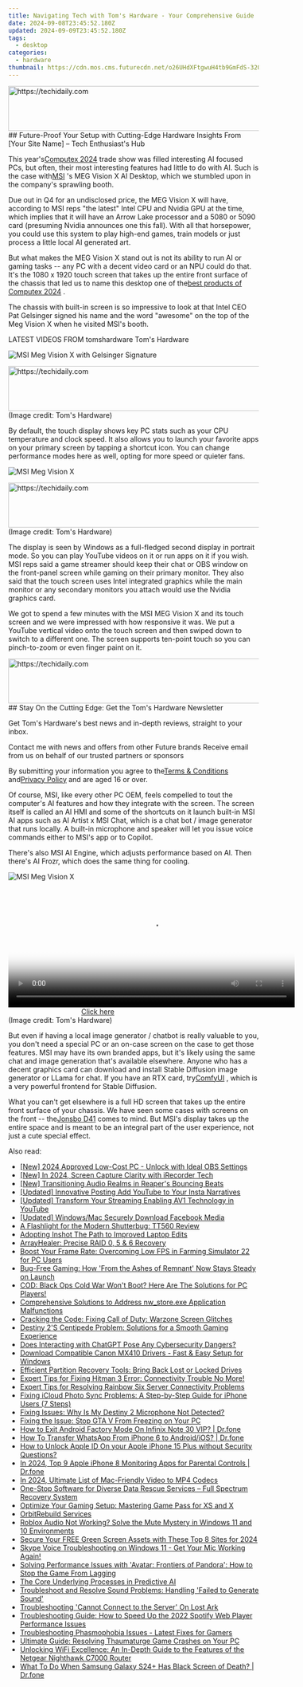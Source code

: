 ```yaml
---
title: Navigating Tech with Tom's Hardware - Your Comprehensive Guide
date: 2024-09-08T23:45:52.180Z
updated: 2024-09-09T23:45:52.180Z
tags:
  - desktop
categories:
  - hardware
thumbnail: https://cdn.mos.cms.futurecdn.net/o26UHdXFtgwuH4tb9GmFdS-320-80.jpg
---
```


<!-- affiliate ads begin -->
<a href="https://appsumo.8odi.net/c/5597632/2123737/7443" target="_top" id="2123737">
  <img src="//a.impactradius-go.com/display-ad/7443-2123737" border="0" alt="https://techidaily.com" width="728" height="90"/>
</a>
<img height="0" width="0" src="https://appsumo.8odi.net/i/5597632/2123737/7443" style="position:absolute;visibility:hidden;" border="0" />
<!-- affiliate ads end -->
## Future-Proof Your Setup with Cutting-Edge Hardware Insights From [Your Site Name] – Tech Enthusiast's Hub

This year's[Computex 2024](https://www.tomshardware.com/tag/computex) trade show was filled interesting AI focused PCs, but often, their most interesting features had little to do with AI. Such is the case with[MSI](https://www.tomshardware.com/tag/msi-microstar) 's MEG Vision X AI Desktop, which we stumbled upon in the company's sprawling booth.

 Due out in Q4 for an undisclosed price, the MEG Vision X will have, according to MSI reps "the latest" Intel CPU and Nvidia GPU at the time, which implies that it will have an Arrow Lake processor and a 5080 or 5090 card (presuming Nvidia announces one this fall). With all that horsepower, you could use this system to play high-end games, train models or just process a little local AI generated art.

 But what makes the MEG Vision X stand out is not its ability to run AI or gaming tasks -- any PC with a decent video card or an NPU could do that. It's the 1080 x 1920 touch screen that takes up the entire front surface of the chassis that led us to name this desktop one of the[best products of Computex 2024](https://www.tomshardware.com/tech-industry/best-of-computex-2024) .

 The chassis with built-in screen is so impressive to look at that Intel CEO Pat Gelsinger signed his name and the word "awesome" on the top of the Meg Vision X when he visited MSI's booth.

 LATEST VIDEOS FROM tomshardware Tom's Hardware

![MSI Meg Vision X with Gelsinger Signature](https://cdn.mos.cms.futurecdn.net/BYkvUDqMNVz6ycnx4BZFYV-320-80.jpg)

<!-- affiliate ads begin -->
<a href="https://appsumo.8odi.net/c/5597632/2118315/7443" target="_top" id="2118315">
  <img src="//a.impactradius-go.com/display-ad/7443-2118315" border="0" alt="https://techidaily.com" width="728" height="90"/>
</a>
<img height="0" width="0" src="https://appsumo.8odi.net/i/5597632/2118315/7443" style="position:absolute;visibility:hidden;" border="0" />
<!-- affiliate ads end -->
 (Image credit: Tom's Hardware)

 By default, the touch display shows key PC stats such as your CPU temperature and clock speed. It also allows you to launch your favorite apps on your primary screen by tapping a shortcut icon. You can change performance modes here as well, opting for more speed or quieter fans.

![MSI Meg Vision X](https://cdn.mos.cms.futurecdn.net/2SRaW8dq9GVUxC4BK2xbzh-320-80.jpg)

<!-- affiliate ads begin -->
<a href="https://ephamedtechinc.pxf.io/c/5597632/2136612/26400" target="_top" id="2136612">
  <img src="//a.impactradius-go.com/display-ad/26400-2136612" border="0" alt="https://techidaily.com" width="728" height="90"/>
</a>
<img height="0" width="0" src="https://ephamedtechinc.pxf.io/i/5597632/2136612/26400" style="position:absolute;visibility:hidden;" border="0" />
<!-- affiliate ads end -->
 (Image credit: Tom's Hardware)

 The display is seen by Windows as a full-fledged second display in portrait mode. So you can play YouTube videos on it or run apps on it if you wish. MSI reps said a game streamer should keep their chat or OBS window on the front-panel screen while gaming on their primary monitor. They also said that the touch screen uses Intel integrated graphics while the main monitor or any secondary monitors you attach would use the Nvidia graphics card.

 We got to spend a few minutes with the MSI MEG Vision X and its touch screen and we were impressed with how responsive it was. We put a YouTube vertical video onto the touch screen and then swiped down to switch to a different one. The screen supports ten-point touch so you can pinch-to-zoom or even finger paint on it.

<!-- affiliate ads begin -->
<a href="https://appsumo.8odi.net/c/5597632/2132161/7443" target="_top" id="2132161">
  <img src="//a.impactradius-go.com/display-ad/7443-2132161" border="0" alt="https://techidaily.com" width="728" height="90"/>
</a>
<img height="0" width="0" src="https://appsumo.8odi.net/i/5597632/2132161/7443" style="position:absolute;visibility:hidden;" border="0" />
<!-- affiliate ads end -->
## Stay On the Cutting Edge: Get the Tom's Hardware Newsletter

 Get Tom's Hardware's best news and in-depth reviews, straight to your inbox.

 Contact me with news and offers from other Future brands  Receive email from us on behalf of our trusted partners or sponsors

 By submitting your information you agree to the[Terms & Conditions](https://futureplc.com/terms-conditions/) and[Privacy Policy](https://futureplc.com/privacy-policy/) and are aged 16 or over.

 Of course, MSI, like every other PC OEM, feels compelled to tout the computer's AI features and how they integrate with the screen. The screen itself is called an AI HMI and some of the shortcuts on it launch built-in MSI AI apps such as AI Artist x MSI Chat, which is a chat bot / image generator that runs locally. A built-in microphone and speaker will let you issue voice commands either to MSI's app or to Copilot.

 There's also MSI AI Engine, which adjusts performance based on AI. Then there's AI Frozr, which does the same thing for cooling.

![MSI Meg Vision X](https://cdn.mos.cms.futurecdn.net/naxGXKocxiSqBdGWe9LHqR-320-80.jpg)

<!-- affiliate ads begin -->
<span id="1982456">
					<video width="576" height="240" style="cursor:pointer"
           poster="//a.impactradius-go.com/display-clicktoplayimage/1982456.png"
           onclick="if(!this.playClicked){this.play();this.setAttribute('controls',true);this.playClicked=true;}">
	   <source src="//a.impactradius-go.com/display-ad/22993-1982456">
	   <img src="//a.impactradius-go.com/display-clicktoplayimage/1982456.png" style="border: none; height: 100%; width: 100%; object-fit: contain">
	</video>
	<div style="width:360px;text-align:center"><a href="javascript:window.open(decodeURIComponent('https%3A%2F%2Fhomestyler.sjv.io%2Fc%2F5597632%2F1982456%2F22993'), '_blank');void(0);">Click here</a></div>
</span>
<img height="0" width="0" src="https://imp.pxf.io/i/5597632/1982456/22993" style="position:absolute;visibility:hidden;" border="0" />
<!-- affiliate ads end -->
 (Image credit: Tom's Hardware)

 But even if having a local image generator / chatbot is really valuable to you, you don't need a special PC or an on-case screen on the case to get those features. MSI may have its own branded apps, but it's likely using the same chat and image generation that's available elsewhere. Anyone who has a decent graphics card can download and install Stable Diffusion image generator or LLama for chat. If you have an RTX card, try[ComfyUI](https://github.com/comfyanonymous/ComfyUI) , which is a very powerful frontend for Stable Diffusion.

 What you can't get elsewhere is a full HD screen that takes up the entire front surface of your chassis. We have seen some cases with screens on the front -- the[Jonsbo D41](https://www.jonsbo.com/en/products/D41MESHSCREENBlack.html) comes to mind. But MSI's display takes up the entire space and is meant to be an integral part of the user experience, not just a cute special effect.


<ins class="adsbygoogle"
     style="display:block"
     data-ad-format="autorelaxed"
     data-ad-client="ca-pub-7571918770474297"
     data-ad-slot="1223367746"></ins>



<ins class="adsbygoogle"
     style="display:block"
     data-ad-client="ca-pub-7571918770474297"
     data-ad-slot="8358498916"
     data-ad-format="auto"
     data-full-width-responsive="true"></ins>

<span class="atpl-alsoreadstyle">Also read:</span>
<div><ul>
<li><a href="https://video-screen-grab.techidaily.com/new-2024-approved-low-cost-pc-unlock-with-ideal-obs-settings/"><u>[New] 2024 Approved  Low-Cost PC - Unlock with Ideal OBS Settings</u></a></li>
<li><a href="https://screen-mirroring-recording.techidaily.com/new-in-2024-screen-capture-clarity-with-irecorder-tech/"><u>[New] In 2024, Screen Capture Clarity with iRecorder Tech</u></a></li>
<li><a href="https://vp-tips.techidaily.com/new-transitioning-audio-realms-in-reapers-bouncing-beats/"><u>[New] Transitioning Audio Realms in Reaper's Bouncing Beats</u></a></li>
<li><a href="https://instagram-video-recordings.techidaily.com/updated-innovative-posting-add-youtube-to-your-insta-narratives/"><u>[Updated] Innovative Posting  Add YouTube to Your Insta Narratives</u></a></li>
<li><a href="https://eaxpv-info.techidaily.com/updated-transform-your-streaming-enabling-av1-technology-in-youtube/"><u>[Updated] Transform Your Streaming  Enabling AV1 Technology in YouTube</u></a></li>
<li><a href="https://facebook-clips.techidaily.com/updated-windowsmac-securely-download-facebook-media/"><u>[Updated] Windows/Mac  Securely Download Facebook Media</u></a></li>
<li><a href="https://data-recovery.techidaily.com/a-flashlight-for-the-modern-shutterbug-tt560-review/"><u>A Flashlight for the Modern Shutterbug: TT560 Review</u></a></li>
<li><a href="https://extra-information.techidaily.com/adopting-inshot-the-path-to-improved-laptop-edits/"><u>Adopting Inshot  The Path to Improved Laptop Edits</u></a></li>
<li><a href="https://data-recovery.techidaily.com/arrayhealer-precise-raid-0-5-and-6-recovery/"><u>ArrayHealer: Precise RAID 0, 5 & 6 Recovery</u></a></li>
<li><a href="https://data-recovery.techidaily.com/boost-your-frame-rate-overcoming-low-fps-in-farming-simulator-22-for-pc-users/"><u>Boost Your Frame Rate: Overcoming Low FPS in Farming Simulator 22 for PC Users</u></a></li>
<li><a href="https://data-recovery.techidaily.com/bug-free-gaming-how-from-the-ashes-of-remnant-now-stays-steady-on-launch/"><u>Bug-Free Gaming: How 'From the Ashes of Remnant' Now Stays Steady on Launch</u></a></li>
<li><a href="https://data-recovery.techidaily.com/1722997950531-cod-black-ops-cold-war-wont-boot-here-are-the-solutions-for-pc-players/"><u>COD: Black Ops Cold War Won't Boot? Here Are The Solutions for PC Players!</u></a></li>
<li><a href="https://data-recovery.techidaily.com/comprehensive-solutions-to-address-nwstoreexe-application-malfunctions/"><u>Comprehensive Solutions to Address nw_store.exe Application Malfunctions</u></a></li>
<li><a href="https://data-recovery.techidaily.com/cracking-the-code-fixing-call-of-duty-warzone-screen-glitches/"><u>Cracking the Code: Fixing Call of Duty: Warzone Screen Glitches</u></a></li>
<li><a href="https://data-recovery.techidaily.com/destiny-2s-centipede-problem-solutions-for-a-smooth-gaming-experience/"><u>Destiny 2'S Centipede Problem: Solutions for a Smooth Gaming Experience</u></a></li>
<li><a href="https://data-recovery.techidaily.com/does-interacting-with-chatgpt-pose-any-cybersecurity-dangers/"><u>Does Interacting with ChatGPT Pose Any Cybersecurity Dangers?</u></a></li>
<li><a href="https://hardware-help.techidaily.com/download-compatible-canon-mx410-drivers-fast-and-easy-setup-for-windows/"><u>Download Compatible Canon MX410 Drivers - Fast & Easy Setup for Windows</u></a></li>
<li><a href="https://data-recovery.techidaily.com/efficient-partition-recovery-tools-bring-back-lost-or-locked-drives/"><u>Efficient Partition Recovery Tools: Bring Back Lost or Locked Drives</u></a></li>
<li><a href="https://data-recovery.techidaily.com/1723010914128-expert-tips-for-fixing-hitman-3-error-connectivity-trouble-no-more/"><u>Expert Tips for Fixing Hitman 3 Error: Connectivity Trouble No More!</u></a></li>
<li><a href="https://data-recovery.techidaily.com/expert-tips-for-resolving-rainbow-six-server-connectivity-problems/"><u>Expert Tips for Resolving Rainbow Six Server Connectivity Problems</u></a></li>
<li><a href="https://fox-that.techidaily.com/fixing-icloud-photo-sync-problems-a-step-by-step-guide-for-iphone-users-7-steps/"><u>Fixing iCloud Photo Sync Problems: A Step-by-Step Guide for iPhone Users (7 Steps)</u></a></li>
<li><a href="https://data-recovery.techidaily.com/fixing-issues-why-is-my-destiny-2-microphone-not-detected/"><u>Fixing Issues: Why Is My Destiny 2 Microphone Not Detected?</u></a></li>
<li><a href="https://data-recovery.techidaily.com/fixing-the-issue-stop-gta-v-from-freezing-on-your-pc/"><u>Fixing the Issue: Stop GTA V From Freezing on Your PC</u></a></li>
<li><a href="https://change-location.techidaily.com/how-to-exit-android-factory-mode-on-infinix-note-30-vip-drfone-by-drfone-fix-android-problems-fix-android-problems/"><u>How to Exit Android Factory Mode On Infinix Note 30 VIP? | Dr.fone</u></a></li>
<li><a href="https://review-topics.techidaily.com/how-to-transfer-whatsapp-from-iphone-6-to-androidios-drfone-by-drfone-transfer-whatsapp-from-ios-transfer-whatsapp-from-ios/"><u>How To Transfer WhatsApp From iPhone 6 to Android/iOS? | Dr.fone</u></a></li>
<li><a href="https://apple-account.techidaily.com/how-to-unlock-apple-id-on-your-apple-iphone-15-plus-without-security-questions-by-drfone-ios/"><u>How to Unlock Apple ID On your Apple iPhone 15 Plus without Security Questions?</u></a></li>
<li><a href="https://ios-location-track.techidaily.com/in-2024-top-9-apple-iphone-8-monitoring-apps-for-parental-controls-drfone-by-drfone-virtual-ios/"><u>In 2024, Top 9 Apple iPhone 8 Monitoring Apps for Parental Controls | Dr.fone</u></a></li>
<li><a href="https://some-skills.techidaily.com/in-2024-ultimate-list-of-mac-friendly-video-to-mp4-codecs/"><u>In 2024, Ultimate List of Mac-Friendly Video to MP4 Codecs</u></a></li>
<li><a href="https://data-recovery.techidaily.com/one-stop-software-for-diverse-data-rescue-services-full-spectrum-recovery-system/"><u>One-Stop Software for Diverse Data Rescue Services – Full Spectrum Recovery System</u></a></li>
<li><a href="https://games-able.techidaily.com/optimize-your-gaming-setup-mastering-game-pass-for-xs-and-x/"><u>Optimize Your Gaming Setup: Mastering Game Pass for XS and X</u></a></li>
<li><a href="https://data-recovery.techidaily.com/orbitrebuild-services/"><u>OrbitRebuild Services</u></a></li>
<li><a href="https://data-recovery.techidaily.com/roblox-audio-not-working-solve-the-mute-mystery-in-windows-11-and-10-environments/"><u>Roblox Audio Not Working? Solve the Mute Mystery in Windows 11 and 10 Environments</u></a></li>
<li><a href="https://facebook-video-footage.techidaily.com/secure-your-free-green-screen-assets-with-these-top-8-sites-for-2024/"><u>Secure Your FREE Green Screen Assets with These Top 8 Sites for 2024</u></a></li>
<li><a href="https://data-recovery.techidaily.com/1723016632510-skype-voice-troubleshooting-on-windows-11-get-your-mic-working-again/"><u>Skype Voice Troubleshooting on Windows 11 - Get Your Mic Working Again!</u></a></li>
<li><a href="https://data-recovery.techidaily.com/solving-performance-issues-with-avatar-frontiers-of-pandora-how-to-stop-the-game-from-lagging/"><u>Solving Performance Issues with 'Avatar: Frontiers of Pandora': How to Stop the Game From Lagging</u></a></li>
<li><a href="https://data-recovery.techidaily.com/the-core-underlying-processes-in-predictive-ai/"><u>The Core Underlying Processes in Predictive AI</u></a></li>
<li><a href="https://data-recovery.techidaily.com/troubleshoot-and-resolve-sound-problems-handling-failed-to-generate-sound/"><u>Troubleshoot and Resolve Sound Problems: Handling 'Failed to Generate Sound'</u></a></li>
<li><a href="https://data-recovery.techidaily.com/troubleshooting-cannot-connect-to-the-server-on-lost-ark/"><u>Troubleshooting 'Cannot Connect to the Server' On Lost Ark</u></a></li>
<li><a href="https://data-recovery.techidaily.com/troubleshooting-guide-how-to-speed-up-the-2022-spotify-web-player-performance-issues/"><u>Troubleshooting Guide: How to Speed Up the 2022 Spotify Web Player Performance Issues</u></a></li>
<li><a href="https://data-recovery.techidaily.com/troubleshooting-phasmophobia-issues-latest-fixes-for-gamers/"><u>Troubleshooting Phasmophobia Issues - Latest Fixes for Gamers</u></a></li>
<li><a href="https://data-recovery.techidaily.com/ultimate-guide-resolving-thaumaturge-game-crashes-on-your-pc/"><u>Ultimate Guide: Resolving Thaumaturge Game Crashes on Your PC</u></a></li>
<li><a href="https://data-recovery.techidaily.com/unlocking-wifi-excellence-an-in-depth-guide-to-the-features-of-the-netgear-nighthawk-c7000-router/"><u>Unlocking WiFi Excellence: An In-Depth Guide to the Features of the Netgear Nighthawk C7000 Router</u></a></li>
<li><a href="https://howto.techidaily.com/what-to-do-when-samsung-galaxy-s24plus-has-black-screen-of-death-drfone-by-drfone-fix-android-problems-fix-android-problems/"><u>What To Do When Samsung Galaxy S24+ Has Black Screen of Death? | Dr.fone</u></a></li>
</ul></div>
